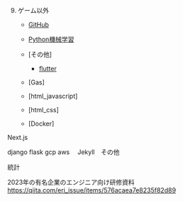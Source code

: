 9. ゲーム以外
   + [GitHub](Github/Github.md)

   + [Python機械学習](https://drive.google.com/drive/folders/1Pwr0G_I46uJpsPWQFGAk6pymbJDx_hR_)

   + [その他]
       - [flutter](Flutter/Flutter1.md)



   + [Gas]
   + [html_javascript]
   + [html_css]
   + [Docker]

Next.js
   
django flask gcp aws 　Jekyll　その他

統計


2023年の有名企業のエンジニア向け研修資料
https://qiita.com/eri_issue/items/576acaea7e8235f82d89